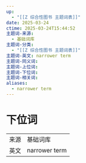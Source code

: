 ```yaml
---
up:
  - "[[Z 综合性图书 主题词表]]"
date: 2025-03-24
ctime: 2025-03-24T15:44:52
主题词-来源:
  - 基础词库
主题词-分类:
  - "[[Z 综合性图书 主题词表]]"
主题词-英文: narrower term
主题词-同义词: 
主题词-上位词: 
主题词-下位词: 
主题词-相关词: 
aliases:
  - narrower term
---
```


# 下位词

| | |
| --- | --- |
| 来源 | 基础词库 |
| 英文 | narrower term |
